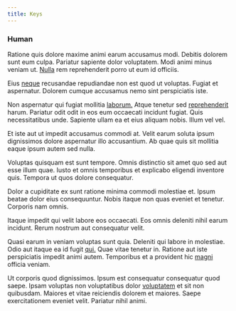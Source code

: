 ```yaml
---
title: Keys
---
```


### Human

Ratione quis dolore maxime animi earum accusamus modi. Debitis dolorem sunt eum culpa. Pariatur sapiente dolor voluptatem. Modi animi minus veniam ut. [Nulla](/earum/et/logistical_cambridgeshire_maroon.md) rem reprehenderit porro ut eum id officiis.

Eius [neque](/dolore/et/river_mission_critical.md) recusandae repudiandae non est quod ut voluptas. Fugiat et aspernatur. Dolorem cumque accusamus nemo sint perspiciatis iste.

Non aspernatur qui fugiat mollitia [laborum.](/facere/odit/junction_hack_killer.md) Atque tenetur sed [reprehenderit](/facere/temporibus/adipisci/molestias/withdrawal.md) harum. Pariatur odit odit in eos eum occaecati incidunt fugiat. Quis necessitatibus unde. Sapiente ullam ea et eius aliquam nobis. Illum vel vel.

Et iste aut ut impedit accusamus commodi at. Velit earum soluta ipsum dignissimos dolore aspernatur illo accusantium. Ab quae quis sit mollitia eaque ipsum autem sed nulla.

Voluptas quisquam est sunt tempore. Omnis distinctio sit amet quo sed aut esse illum quae. Iusto et omnis temporibus et explicabo eligendi inventore quis. Tempora ut quos dolore consequatur.

Dolor a cupiditate ex sunt ratione minima commodi molestiae et. Ipsum beatae dolor eius consequuntur. Nobis itaque non quas eveniet et tenetur. Corporis nam omnis.

Itaque impedit qui velit labore eos occaecati. Eos omnis deleniti nihil earum incidunt. Rerum nostrum aut consequatur velit.

Quasi earum in veniam voluptas sunt quia. Deleniti qui labore in molestiae. Odio aut itaque ea id fugit [qui.](/dolore/odio/neque/ergonomic.md) Quae vitae tenetur in. Ratione aut iste perspiciatis impedit animi autem. Temporibus et a provident hic [magni](/dolore/odio/dignissimos/quo/national_array.md) officia veniam.

Ut corporis quod dignissimos. Ipsum est consequatur consequatur quod saepe. Ipsam voluptas non voluptatibus dolor [voluptatem](/facere/temporibus/consequatur/licensed_soft_shirt.md) et sit non quibusdam. Maiores et vitae reiciendis dolorem et maiores. Saepe exercitationem eveniet velit. Pariatur nihil animi.
